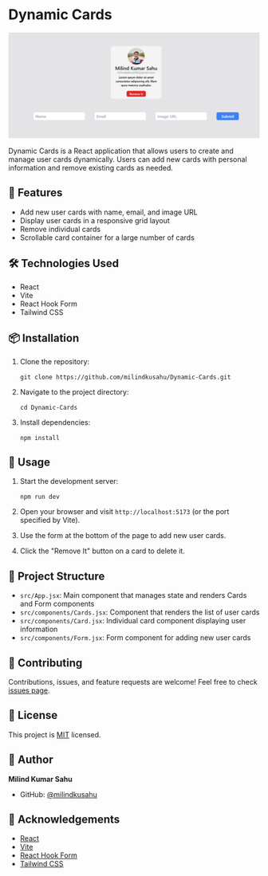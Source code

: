# Dynamic Cards

![Dynamic Cards Preview](https://raw.githubusercontent.com/milindkusahu/Dynamic-Cards/refs/heads/main/dynamic-card-demo.png)

Dynamic Cards is a React application that allows users to create and manage user cards dynamically. Users can add new cards with personal information and remove existing cards as needed.

## 🚀 Features

- Add new user cards with name, email, and image URL
- Display user cards in a responsive grid layout
- Remove individual cards
- Scrollable card container for a large number of cards

## 🛠️ Technologies Used

- React
- Vite
- React Hook Form
- Tailwind CSS

## 📦 Installation

1. Clone the repository:

   ```
   git clone https://github.com/milindkusahu/Dynamic-Cards.git
   ```
2. Navigate to the project directory:

   ```
   cd Dynamic-Cards
   ```
3. Install dependencies:

   ```
   npm install
   ```

## 🚀 Usage

1. Start the development server:

   ```
   npm run dev
   ```
2. Open your browser and visit `http://localhost:5173` (or the port specified by Vite).
3. Use the form at the bottom of the page to add new user cards.
4. Click the "Remove It" button on a card to delete it.

## 🧱 Project Structure

- `src/App.jsx`: Main component that manages state and renders Cards and Form components
- `src/components/Cards.jsx`: Component that renders the list of user cards
- `src/components/Card.jsx`: Individual card component displaying user information
- `src/components/Form.jsx`: Form component for adding new user cards

## 🤝 Contributing

Contributions, issues, and feature requests are welcome! Feel free to check [issues page](https://github.com/milindkusahu/Dynamic-Cards/issues).

## 📝 License

This project is [MIT](https://opensource.org/licenses/MIT) licensed.

## 👤 Author

**Milind Kumar Sahu**

- GitHub: [@milindkusahu](https://github.com/milindkusahu)

## 🙏 Acknowledgements

- [React](https://reactjs.org/)
- [Vite](https://vitejs.dev/)
- [React Hook Form](https://react-hook-form.com/)
- [Tailwind CSS](https://tailwindcss.com/)
